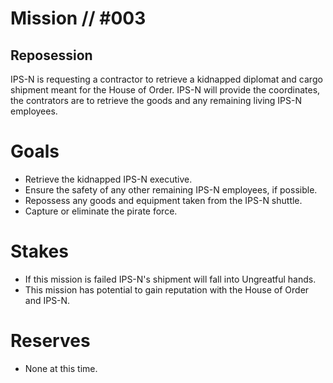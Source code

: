 # Mission // #003
## Reposession

IPS-N is requesting a contractor to retrieve a kidnapped diplomat and cargo shipment meant for the House of Order. IPS-N will provide the coordinates, the contrators are to retrieve the goods and any remaining living IPS-N employees. 

# Goals
- Retrieve the kidnapped IPS-N executive.
- Ensure the safety of any other remaining IPS-N employees, if possible.
- Repossess any goods and equipment taken from the IPS-N shuttle.
- Capture or eliminate the pirate force. 

# Stakes
- If this mission is failed IPS-N's shipment will fall into Ungreatful hands.
- This mission has potential to gain reputation with the House of Order and IPS-N.

# Reserves
- None at this time.